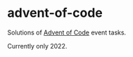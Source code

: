 # advent-of-code

Solutions of [Advent of Code](https://adventofcode.com/) event tasks.

Currently only 2022.
